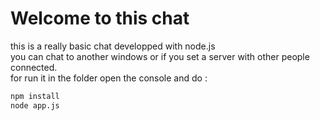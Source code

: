 # Welcome to this chat  
this is a really basic chat developped with node.js   
you can chat to another windows or if you set a server with other people connected.  
for run it in the folder open the console and do :  
```bash
npm install  
node app.js
```   